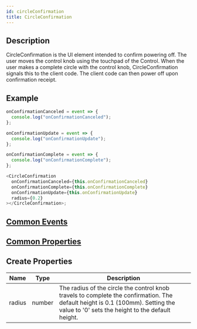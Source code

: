 ```yaml
---
id: circleConfirmation
title: CircleConfirmation
---
```


## Description

CircleConfirmation is the UI element intended to confirm powering off. The user moves the control knob using the touchpad of the Control. When the user makes a complete circle with the control knob, CircleConfirmation signals this to the client code. The client code can then power off upon confirmation receipt.

## Example

```javascript
onConfirmationCanceled = event => {
  console.log("onConfirmationCanceled");
};

onConfirmationUpdate = event => {
  console.log("onConfirmationUpdate");
};

onConfirmationComplete = event => {
  console.log("onConfirmationComplete");
};

<CircleConfirmation
  onConfirmationCanceled={this.onConfirmationCanceled}
  onConfirmationComplete={this.onConfirmationComplete}
  onConfirmationUpdate={this.onConfirmationUpdate}
  radius={0.2}
></CircleConfirmation>;
```

## [Common Events](../events/CommonEvents.md)

## [Common Properties](../types/Properties.md)

## Create Properties

| Name   | Type   | Description                                                                                                                                                                        |
| ------ | ------ | ---------------------------------------------------------------------------------------------------------------------------------------------------------------------------------- |
| radius | number | The radius of the circle the control knob travels to complete the confirmation. The default height is 0.1 (100mm). Setting the value to '0' sets the height to the default height. |
